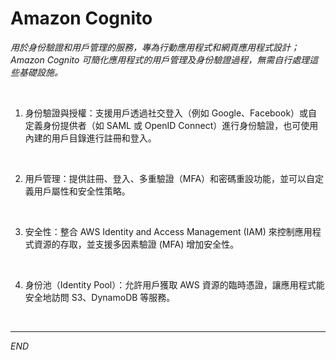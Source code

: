 # Amazon Cognito 

_用於身份驗證和用戶管理的服務，專為行動應用程式和網頁應用程式設計；Amazon Cognito 可簡化應用程式的用戶管理及身份驗證過程，無需自行處理這些基礎設施。_

<br>

1. 身份驗證與授權：支援用戶透過社交登入（例如 Google、Facebook）或自定義身份提供者（如 SAML 或 OpenID Connect）進行身份驗證，也可使用內建的用戶目錄進行註冊和登入。

<br>

2. 用戶管理：提供註冊、登入、多重驗證（MFA）和密碼重設功能，並可以自定義用戶屬性和安全性策略。

<br>

3. 安全性：整合 AWS Identity and Access Management (IAM) 來控制應用程式資源的存取，並支援多因素驗證 (MFA) 增加安全性。

<br>

4. 身份池（Identity Pool）：允許用戶獲取 AWS 資源的臨時憑證，讓應用程式能安全地訪問 S3、DynamoDB 等服務。

<br>

___

_END_

